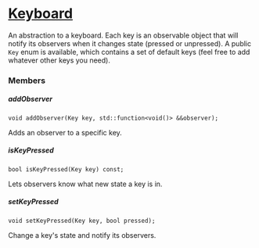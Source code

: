 # [Keyboard](Keyboard.hpp)

An abstraction to a keyboard. Each key is an observable object that will notify its observers when it changes state (pressed or unpressed).
A public `Key` enum is available, which contains a set of default keys (feel free to add whatever other keys you need).

### Members

##### addObserver

```
void addObserver(Key key, std::function<void()> &&observer);
```

Adds an observer to a specific key.

##### isKeyPressed

```
bool isKeyPressed(Key key) const;
```

Lets observers know what new state a key is in.

##### setKeyPressed

```
void setKeyPressed(Key key, bool pressed);
```

Change a key's state and notify its observers.
